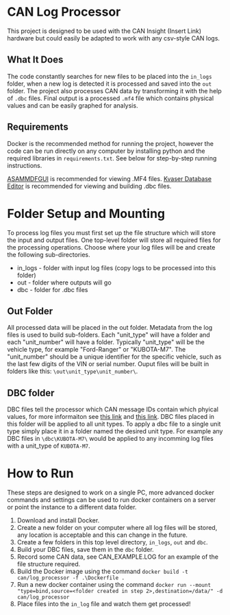 # CAN Log Processor
This project is designed to be used with the CAN Insight (Insert Link) hardware but could easily be adapted to work with any csv-style CAN logs.

## What It Does
The code constantly searches for new files to be placed into the `in_logs` folder, when a new log is detected it is processed and saved into the `out` folder. The project also processes CAN data by transforming it with the help of `.dbc` files. Final output is a processed `.mf4` file which contains physical values and can be easily graphed for analysis.

## Requirements
Docker is the recommended method for running the project, however the code can be run directly on any computer by installing python and the required libraries in `requirements.txt`. See below for step-by-step running instructions.

[ASAMMDFGUI](https://asammdf.readthedocs.io/en/latest/gui.html) is recommended for viewing .MF4 files.
[Kvaser Database Editor](https://www.kvaser.com/download/) is recommended for viewing and building .dbc files.

# Folder Setup and Mounting
To process log files you must first set up the file structure which will store the input and output files. One top-level folder will store all required files for the processing operations. Choose where your log files will be and create the following sub-directories.

- in_logs - folder with input log files (copy logs to be processed into this folder)
- out - folder where outputs will go
- dbc - folder for .dbc files

## Out Folder
All processed data will be placed in the out folder. Metadata from the log files is used to build sub-folders. Each "unit_type" will have a folder and each "unit_number" will have a folder. Typically "unit_type" will be the vehicle type, for example "Ford-Ranger" or "KUBOTA-M7". The "unit_number" should be a unique identifier for the specific vehicle, such as the last few digits of the VIN or serial number. Ouput files will be built in folders like this: `\out\unit_type\unit_number\`.

## DBC folder
DBC files tell the processor which CAN message IDs contain which phyical values, for more informaiton see [this link](https://www.kvaser.com/developer-blog/an-introduction-j1939-and-dbc-files/) and [this link](https://www.csselectronics.com/screen/page/can-dbc-file-database-intro/language/en). DBC files placed in this folder will be applied to all unit types. To apply a dbc file to a single unit type simply place it in a folder named the desired unit type. For example any DBC files in `\dbc\KUBOTA-M7\` would be applied to any incomming log files with a unit_type of `KUBOTA-M7`.

# How to Run
These steps are designed to work on a single PC, more advanced docker commands and settings can be used to run docker containers on a server or point the instance to a different data folder.

1. Download and install Docker.
2. Create a new folder on your computer where all log files will be stored, any location is acceptable and this can change in the future.
3. Create a few folders in this top level directory, `in_logs`, `out` and `dbc`.
4. Build your DBC files, save them in the `dbc` folder.
5. Record some CAN data, see CAN_EXAMPLE.LOG for an example of the file structure required.
6. Build the Docker image using the command `docker build -t can/log_processor -f .\Dockerfile .`
7. Run a new docker container using the command `docker run --mount "type=bind,source=<folder created in step 2>,destination=/data/" -d can/log_processor`
8. Place files into the `in_log` file and watch them get processed!